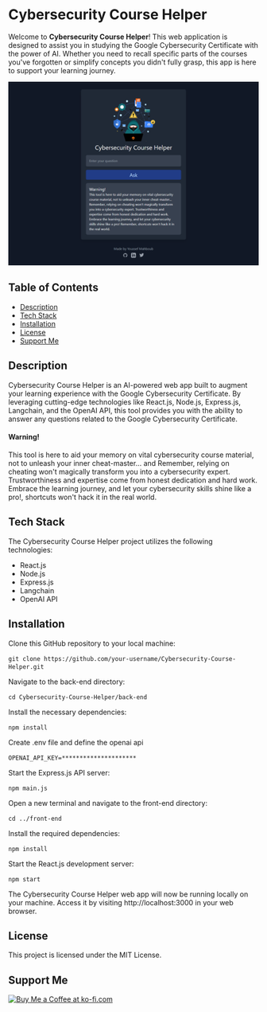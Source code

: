 # Cybersecurity Course Helper

Welcome to **Cybersecurity Course Helper**! This web application is designed to assist you in studying the Google Cybersecurity Certificate with the power of AI. Whether you need to recall specific parts of the courses you've forgotten or simplify concepts you didn't fully grasp, this app is here to support your learning journey.

![Screenshot](Screenshot.png)


## Table of Contents

- [Description](#description)
- [Tech Stack](#tech-stack)
- [Installation](#installation)
- [License](#license)
- [Support Me](#support-me)
## Description

Cybersecurity Course Helper is an AI-powered web app built to augment your learning experience with the Google Cybersecurity Certificate. By leveraging cutting-edge technologies like React.js, Node.js, Express.js, Langchain, and the OpenAI API, this tool provides you with the ability to answer any questions related to the Google Cybersecurity Certificate.
> 
#### Warning!
This tool is here to aid your memory on vital cybersecurity course material, not to unleash your inner cheat-master... and Remember, relying on cheating won't magically transform you into a cybersecurity expert. Trustworthiness and expertise come from honest dedication and hard work. Embrace the learning journey, and let your cybersecurity skills shine like a pro!, shortcuts won't hack it in the real world.

## Tech Stack

The Cybersecurity Course Helper project utilizes the following technologies:

- React.js
- Node.js
- Express.js
- Langchain
- OpenAI API


## Installation


Clone this GitHub repository to your local machine:

    git clone https://github.com/your-username/Cybersecurity-Course-Helper.git
    
	
Navigate to the back-end directory:

    cd Cybersecurity-Course-Helper/back-end
	
Install the necessary dependencies:

    npm install
	
Create .env file and define the openai api

    OPENAI_API_KEY=*********************
	
Start the Express.js API server:

    npm main.js
	
Open a new terminal and navigate to the front-end directory:

    cd ../front-end
	
Install the required dependencies:

    npm install
	
Start the React.js development server:

    npm start
	
The Cybersecurity Course Helper web app will now be running locally on your machine. Access it by visiting http://localhost:3000 in your web browser.


## License
This project is licensed under the MIT License.

## Support Me
<a href='https://ko-fi.com/N4N6MEFGD' target='_blank'><img height='36' style='border:0px;height:36px;' src='https://storage.ko-fi.com/cdn/kofi2.png?v=3' border='0' alt='Buy Me a Coffee at ko-fi.com' /></a>
